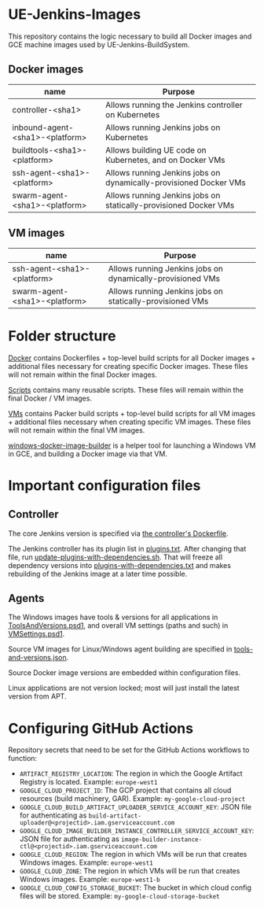 # UE-Jenkins-Images

This repository contains the logic necessary to build all Docker images and GCE machine images used by UE-Jenkins-BuildSystem.

## Docker images

| name                                 | Purpose                                             |
|--------------------------------------|-----------------------------------------------------|
| controller-\<sha1>                    | Allows running the Jenkins controller on Kubernetes |
| inbound-agent-\<sha1>-\<platform>      | Allows running Jenkins jobs on Kubernetes           |
| buildtools-\<sha1>-\<platform>         | Allows building UE code on Kubernetes, and on Docker VMs |
| ssh-agent-\<sha1>-\<platform>          | Allows running Jenkins jobs on dynamically-provisioned Docker VMs |
| swarm-agent-\<sha1>-\<platform>        | Allows running Jenkins jobs on statically-provisioned Docker VMs |

## VM images

| name                                 | Purpose                                             |
|--------------------------------------|-----------------------------------------------------|
| ssh-agent-\<sha1>-\<platform>          | Allows running Jenkins jobs on dynamically-provisioned VMs |
| swarm-agent-\<sha1>-\<platform>        | Allows running Jenkins jobs on statically-provisioned VMs |

# Folder structure

[Docker](Docker) contains Dockerfiles + top-level build scripts for all Docker images + additional files necessary for creating specific Docker images. These files will not remain within the final Docker images.

[Scripts](Scripts) contains many reusable scripts. These files will remain within the final Docker / VM images.

[VMs](VMs) contains Packer build scripts + top-level build scripts for all VM images + additional files necessary when creating specific VM images. These files will not remain within the final VM images.

[windows-docker-image-builder](windows-docker-image-builder) is a helper tool for launching a Windows VM in GCE, and building a Docker image via that VM.

# Important configuration files

## Controller

The core Jenkins version is specified via [the controller's Dockerfile](Docker/controller/Dockerfile).

The Jenkins controller has its plugin list in [plugins.txt](Docker/controller/plugins.txt). After changing that file, run [update-plugins-with-dependencies.sh](Docker/controller/update-plugins-with-dependencies.sh). That will freeze all dependency versions into [plugins-with-dependencies.txt](Docker/controller/plugins-with-dependencies.txt) and makes rebuilding of the Jenkins image at a later time possible.

## Agents

The Windows images have tools & versions for all applications in [ToolsAndVersions.psd1](Scripts/Windows/Applications/ToolsAndVersions.psd1), and overall VM settings (paths and such) in [VMSettings.psd1](Scripts/Windows/VMSettings.psd1).

Source VM images for Linux/Windows agent building are specified in [tools-and-versions.json](Scripts/Linux/tools-and-versions.json).

Source Docker image versions are embedded within configuration files.

Linux applications are not version locked; most will just install the latest version from APT.

# Configuring GitHub Actions

Repository secrets that need to be set for the GitHub Actions workflows to function:

* `ARTIFACT_REGISTRY_LOCATION`: The region in which the Google Artifact Registry is located. Example: `europe-west1`
* `GOOGLE_CLOUD_PROJECT_ID`: The GCP project that contains all cloud resources (build machinery, GAR). Example: `my-google-cloud-project`
* `GOOGLE_CLOUD_BUILD_ARTIFACT_UPLOADER_SERVICE_ACCOUNT_KEY`: JSON file for authenticating as `build-artifact-uploader@<projectid>.iam.gserviceaccount.com`
* `GOOGLE_CLOUD_IMAGE_BUILDER_INSTANCE_CONTROLLER_SERVICE_ACCOUNT_KEY`: JSON file for authenticating as `image-builder-instance-ctl@<projectid>.iam.gserviceaccount.com`
* `GOOGLE_CLOUD_REGION`: The region in which VMs will be run that creates Windows images. Example: `europe-west1`
* `GOOGLE_CLOUD_ZONE`: The region in which VMs will be run that creates Windows images. Example: `europe-west1-b`
* `GOOGLE_CLOUD_CONFIG_STORAGE_BUCKET`: The bucket in which cloud config files will be stored. Example: `my-google-cloud-storage-bucket`
